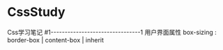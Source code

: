 # CssStudy
Css学习笔记
#1--------------------------------1
用户界面属性
box-sizing : border-box | content-box | inherit

